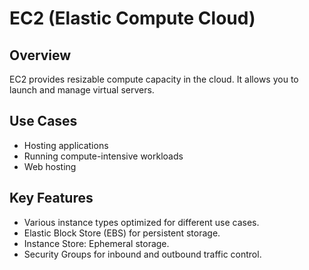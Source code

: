 # EC2 (Elastic Compute Cloud)

## Overview
EC2 provides resizable compute capacity in the cloud. It allows you to launch and manage virtual servers.

## Use Cases
- Hosting applications
- Running compute-intensive workloads
- Web hosting

## Key Features
- Various instance types optimized for different use cases.
- Elastic Block Store (EBS) for persistent storage.
- Instance Store: Ephemeral storage.
- Security Groups for inbound and outbound traffic control.
